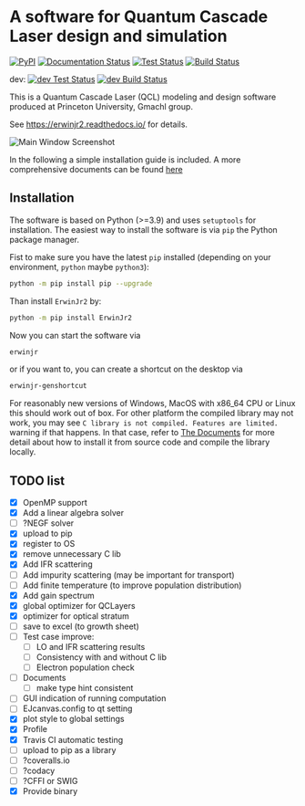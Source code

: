 A software for Quantum Cascade Laser design and simulation
================

[![PyPI](https://img.shields.io/pypi/v/ErwinJr2.svg)](https://pypi.python.org/pypi/ErwinJr2)
[![Documentation Status](https://readthedocs.org/projects/cibuildwheel/badge/?version=latest)](https://erwinjr2.readthedocs.io/en/stable/?badge=latest)
[![Test Status](https://github.com/ErwinJr2/ErwinJr2/actions/workflows/python-app.yml/badge.svg)](https://github.com/ErwinJr2/ErwinJr2/actions/workflows/python-app.yml?query=branch%3Amaster)
[![Build Status](https://github.com/ErwinJr2/ErwinJr2/actions/workflows/build-wheel.yml/badge.svg)](https://github.com/ErwinJr2/ErwinJr2/actions/workflows/build-wheel.yml?query=branch%3Amaster)

dev:
[![dev Test Status](https://github.com/ErwinJr2/ErwinJr2/actions/workflows/python-app.yml/badge.svg?branch=dev)](https://github.com/ErwinJr2/ErwinJr2/actions/workflows/python-app.yml?query=branch%3Adev)
[![dev Build Status](https://github.com/ErwinJr2/ErwinJr2/actions/workflows/build-wheel.yml/badge.svg)](https://github.com/ErwinJr2/ErwinJr2/actions/workflows/build-wheel.yml?query=branch%3Adev)

This is a Quantum Cascade Laser (QCL) modeling and design software produced
at Princeton University, Gmachl group.

See https://erwinjr2.readthedocs.io/ for details.

![Main Window Screenshot](./docs/figures/qtab.png)

In the following a simple installation guide is included. A more comprehensive
documents can be found [here](https://erwinjr2.readthedocs.io/)


Installation
---------------
The software is based on Python (>=3.9) and uses `setuptools` for installation.
The easiest way to install the software is via `pip` the Python package manager.

Fist to make sure you have the latest `pip` installed (depending on your
environment, `python` maybe `python3`):

```bash
python -m pip install pip --upgrade
```

Than install `ErwinJr2` by:

```bash
python -m pip install ErwinJr2
```

Now you can start the software via

```bash
erwinjr
```

or if you want to, you can create a shortcut on the desktop via

```bash
erwinjr-genshortcut
```

For reasonably new versions of Windows, MacOS with x86_64 CPU or Linux this
should work out of box. For other platform the compiled library may not work,
you may see `C library is not compiled. Features are limited.` warning if
that happens. In that case, refer to
[The Documents](https://erwinjr2.readthedocs.io/en/latest/manual/install.html)
for more detail about how to install it from source code and compile the
library locally.


## TODO list
- [X] OpenMP support
- [X] Add a linear algebra solver
- [ ] ?NEGF solver
- [X] upload to pip
- [X] register to OS
- [X] remove unnecessary C lib
- [X] Add IFR scattering
- [ ] Add impurity scattering (may be important for transport)
- [ ] Add finite temperature (to improve population distribution)
- [X] Add gain spectrum
- [X] global optimizer for QCLayers
- [X] optimizer for optical stratum
- [ ] save to excel (to growth sheet)
- [ ] Test case improve:
    - [ ] LO and IFR scattering results
    - [ ] Consistency with and without C lib
    - [ ] Electron population check
- [ ] Documents
    - [ ] make type hint consistent
- [ ] GUI indication of running computation
- [ ] EJcanvas.config to qt setting
- [X] plot style to global settings
- [X] Profile
- [X] Travis CI automatic testing
- [ ] upload to pip as a library
- [ ] ?coveralls.io
- [ ] ?codacy
- [ ] ?CFFI or SWIG
- [X] Provide binary
